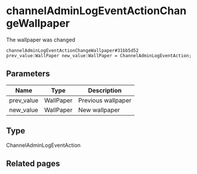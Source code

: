 # channelAdminLogEventActionChangeWallpaper
The wallpaper was changed

```
channelAdminLogEventActionChangeWallpaper#31bb5d52 prev_value:WallPaper new_value:WallPaper = ChannelAdminLogEventAction;
```

## Parameters
| Name | Type | Description |
| ---- | :----: | ----------- |
| prev_value | WallPaper | Previous wallpaper |
| new_value | WallPaper | New wallpaper |


## Type
ChannelAdminLogEventAction

## Related pages
